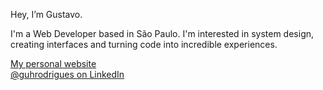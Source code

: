 Hey, I’m Gustavo.

I'm a Web Developer based in São Paulo. I'm interested in system design, creating interfaces and turning code into incredible experiences.

[My personal website](https://guhrodrigues.com) <br />
[@guhrodrigues on LinkedIn](https://www.linkedin.com/in/guhrodrigues/)

